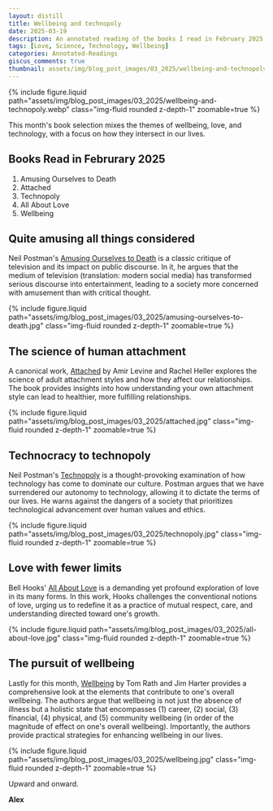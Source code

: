 ```yaml
---
layout: distill
title: Wellbeing and technopoly
date: 2025-03-19
description: An annotated reading of the books I read in February 2025.
tags: [Love, Science, Technology, Wellbeing]
categories: Annotated-Readings
giscus_comments: true
thumbnail: assets/img/blog_post_images/03_2025/wellbeing-and-technopoly.webp
---
```


<div class="l-page">
  {% include figure.liquid path="assets/img/blog_post_images/03_2025/wellbeing-and-technopoly.webp" class="img-fluid rounded z-depth-1" zoomable=true %}
</div>

This month's book selection mixes the themes of wellbeing, love, and technology, with a focus on how they intersect in our lives.

## Books Read in Februrary 2025
1. Amusing Ourselves to Death
2. Attached
3. Technopoly
4. All About Love
5. Wellbeing

## Quite amusing all things considered

Neil Postman's [Amusing Ourselves to Death](https://www.amazon.com/Amusing-Ourselves-Death-Discourse-Business/dp/014303653X) is a classic critique of television and its impact on public discourse. In it, he argues that the medium of television (translation: modern social media) has transformed serious discourse into entertainment, leading to a society more concerned with amusement than with critical thought.

<div class="l-body">
  {% include figure.liquid path="assets/img/blog_post_images/03_2025/amusing-ourselves-to-death.jpg" class="img-fluid rounded z-depth-1" zoomable=true %}
</div>

## The science of human attachment

A canonical work, [Attached](https://www.amazon.com/Attached-Science-Adult-Attachment-YouFind/dp/1585429139) by Amir Levine and Rachel Heller explores the science of adult attachment styles and how they affect our relationships. The book provides insights into how understanding your own attachment style can lead to healthier, more fulfilling relationships.

<div class="l-body">
  {% include figure.liquid path="assets/img/blog_post_images/03_2025/attached.jpg" class="img-fluid rounded z-depth-1" zoomable=true %}
</div>

## Technocracy to technopoly

Neil Postman's [Technopoly](https://www.amazon.com/Technopoly-Surrender-Technology-Neil-Postman/dp/0679745408) is a thought-provoking examination of how technology has come to dominate our culture. Postman argues that we have surrendered our autonomy to technology, allowing it to dictate the terms of our lives. He warns against the dangers of a society that prioritizes technological advancement over human values and ethics.

<div class="l-body">
  {% include figure.liquid path="assets/img/blog_post_images/03_2025/technopoly.jpg" class="img-fluid rounded z-depth-1" zoomable=true %}
</div>

## Love with fewer limits

Bell Hooks' [All About Love](https://www.amazon.com/All-About-Love-New-Visions/dp/0060959479) is a demanding yet profound exploration of love in its many forms. In this work, Hooks challenges the conventional notions of love, urging us to redefine it as a practice of mutual respect, care, and understanding directed toward one's growth.

<div class="l-body">
  {% include figure.liquid path="assets/img/blog_post_images/03_2025/all-about-love.jpg" class="img-fluid rounded z-depth-1" zoomable=true %}
</div>

## The pursuit of wellbeing

Lastly for this month, [Wellbeing](https://www.amazon.com/Wellbeing-Essential-Elements-Tom-Rath/dp/1595620400) by Tom Rath and Jim Harter provides a comprehensive look at the elements that contribute to one's overall wellbeing. The authors argue that wellbeing is not just the absence of illness but a holistic state that encompasses (1) career, (2) social, (3) financial, (4) physical, and (5) community wellbeing (in order of the magnitude of effect on one's overall wellbeing). Importantly, the authors provide practical strategies for enhancing wellbeing in our lives.

<div class="l-body">
  {% include figure.liquid path="assets/img/blog_post_images/03_2025/wellbeing.jpg" class="img-fluid rounded z-depth-1" zoomable=true %}
</div>

Upward and onward.

**Alex**